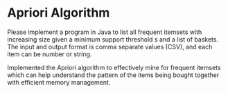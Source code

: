 # Apriori Algorithm

 Please	 implement	 a	 program	 in Java	 to	 list	 all	 frequent	 itemsets with increasing	size given	a	minimum	support	threshold	s and	a	list	of	baskets.	The	input	 and	output	 format	is	comma	separate	values	 (CSV),	and	each	item	can	be	number	or	string.

 Implemented the Apriori algorithm to effectively mine for frequent itemsets which can help understand the pattern of the items being bought together with efficient memory management. 
